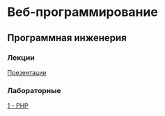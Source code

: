 # Веб-программирование
## Программная инженерия
### Лекции
[Презентации](https://github.com/VeraKasianenko/Web_programming_SE/tree/main/lectures)

### Лабораторные
[1 - PHP](https://github.com/VeraKasianenko/Web_programming_SE/tree/main/lab1)